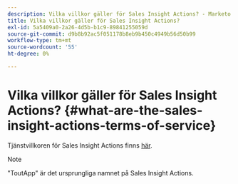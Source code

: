 ```yaml
---
description: Vilka villkor gäller för Sales Insight Actions? - Marketo Docs - produktdokumentation
title: Vilka villkor gäller för Sales Insight Actions?
exl-id: 5a5409a0-2a26-4d5b-b1c9-89841255059d
source-git-commit: d9b8b92ac5f051178b8eb9b450c4949b56d50b99
workflow-type: tm+mt
source-wordcount: '55'
ht-degree: 0%

---
```


# Vilka villkor gäller för Sales Insight Actions? {#what-are-the-sales-insight-actions-terms-of-service}

Tjänstvillkoren för Sales Insight Actions finns [här](https://documents.marketo.com/toutapp/terms).

>[!NOTE]
>
>&quot;ToutApp&quot; är det ursprungliga namnet på Sales Insight Actions.
